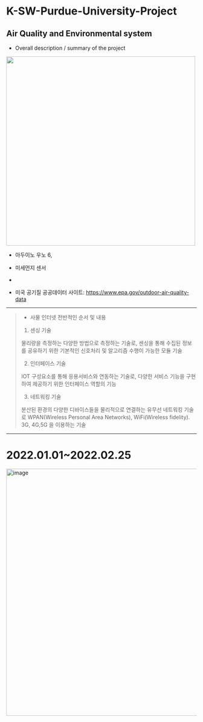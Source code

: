 # K-SW-Purdue-University-Project
## Air Quality and Environmental system

- Overall description / summary of the project

<img src="https://user-images.githubusercontent.com/63999666/148595011-3e910b5d-18a3-4064-8682-0c53e757aa4f.png"  width="500" height="500"/>

<br>

- 아두이노 우노 6,  
- 미세먼지 센서 
- 

- 미국 공기질 공공데이터 사이트: https://www.epa.gov/outdoor-air-quality-data

---


> - 사물 인터넷 전반적인 순서 및 내용 
> 1) 센싱 기술 
> 
> 물리량을 측정하는 다양한 방법으로 측정하는 기술로, 센싱을 통해 수집된 정보를 공유하기 위한 기본적인 신호처리 및 알고리즘 수행이 가능한 모듈 기술 
> 
> 2) 인터페이스 기술 
> 
> IOT 구성요소를 통해 응용서비스와 연동하는 기술로, 다양한 서비스 기능을 구현하여 제공하기 위한 인터페이스 역할의 기능 
> 
> 3) 네트워킹 기술 
> 
> 분산된 환경의 다양한 디바이스들을 물리적으로 연결하는 유무선 네트워킹 기술로 WPAN(Wireless Personal Area Networks), WiFi(Wireless fidelity). 3G, 4G,5G  을 이용하는 기술  

---

# 2022.01.01~2022.02.25

<img width="653" alt="image" src="https://user-images.githubusercontent.com/68101034/148404438-a25ebb7a-05cb-43ce-8f76-914b50e4ecba.png">


